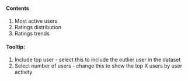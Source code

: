 #### Contents

1. Most active users
2. Ratings distribution
3. Ratings trends

#### Tooltip:

1. Include top user - select this to include the outlier user in the dataset
2. Select number of users - change this to show the top X users by user activity
